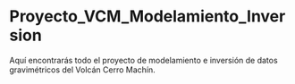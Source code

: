 # Proyecto_VCM_Modelamiento_Inversion
Aquí encontrarás todo el proyecto de modelamiento e inversión de datos gravimétricos del Volcán Cerro Machín.
